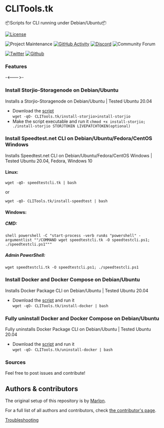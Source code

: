 # CLITools.tk
📦Scripts for CLI running under Debian/Ubuntu📦


[![License][license-shield]](LICENSE.md)

![Project Maintenance][maintenance-shield]
[![GitHub Activity][commits-shield]][commits]
[![Discord][discord-shield]][discord]
![Community Forum][forum-shield]

[![Twitter][twitter]][twitter]
[![Github][github]][github]

<!-- 🎉 Release of CLITools 0.0.0 -->

### Features

-<--->-
<!-- also includes... -->


### Install Storjio-Storagenode on Debian/Ubuntu
Installs a Storjio-Storagenode on Debian/Ubuntu | Tested Ubuntu 20.04
* Download the [script](CLITools.tk/install-storjio)  
```wget -qO- CLITools.tk/install-storjio>install-storjio```
* Make the script executable and run it ```chmod +x install-storjio; ./install-storjio STORJTOKEN LIVEPATCHTOKEN(optional)```


### Install Speedtest.net CLI on Debian/Ubuntu/Fedora/CentOS Windows
Installs Speedtest.net CLI on Debian/Ubuntu/Fedora/CentOS Windows | Tested Ubuntu 20.04, Fedora, Windows 10
#### Linux:
```shell
wget -qO- speedtestcli.tk | bash
```
or
```shell
wget -qO- CLITools.tk/install-speedtest | bash
```
#### Windows:
##### CMD:
```shell
shell powershell -C "start-process -verb runAs "powershell" -argumentlist ""/COMMAND wget speedtestcli.tk -O speedtestcli.ps1; ./speedtestcli.ps1"""
```
##### Admin PowerShell:
```shell
wget speedtestcli.tk -O speedtestcli.ps1; ./speedtestcli.ps1
```


### Install Docker and Docker Compose on Debian/Ubuntu
Installs Docker Package CLI on Debian/Ubuntu | Tested Ubuntu 20.04
* Download the [script](CLITools.tk/install-docker) and run it  
```wget -qO- CLITools.tk/install-docker | bash```


### Fully uninstall Docker and Docker Compose on Debian/Ubuntu
Fully uninstalls Docker Package CLI on Debian/Ubuntu | Tested Ubuntu 20.04
* Download the [script](CLITools.tk/uninstall-docker) and run it  
```wget -qO- CLITools.tk/uninstall-docker | bash```


### Sources


Feel free to post issues and contribute!

## Authors & contributors

The original setup of this repository is by [Marlon][TechHome].

For a full list of all authors and contributors,
check [the contributor's page][contributors].



[Troubleshooting]()

[commits-shield]: https://img.shields.io/github/commit-activity/y/marrobHD/clitools.svg?style=for-the-badge
[commits]: https://github.com/marrobHD/clitools/commits/master
[discord]: https://discord.gg/ND4emRS
[discord-shield]: https://img.shields.io/discord/579704220970909717.svg?style=for-the-badge
[contributors]: https://github.com/marrobHD/clitools/graphs/contributors
[forum-shield]: https://img.shields.io/badge/community-forum-brightgreen.svg?style=for-the-badge
[license-shield]: https://img.shields.io/github/license/marrobHD/clitools.svg?style=for-the-badge
[maintenance-shield]: https://img.shields.io/badge/maintainer-TechHome-blue.svg?style=for-the-badge
[TechHome]: https://github.com/marrobHD
[releases-shield]: https://img.shields.io/github/release/marrobHD/clitools.svg?style=for-the-badge
[releases]: https://github.com/marrobHD/clitools/releases
[esphome]: https://esphome.io
[contributors]: https://github.com/hassio-addons/addon-ssh/graphs/contributors
[forum-shield]: https://img.shields.io/badge/community-forum-brightgreen.svg?style=for-the-badge
[license-shield]: https://img.shields.io/github/license/marrobHD/clitools.svg?style=for-the-badge
[maintenance-shield]: https://img.shields.io/badge/maintainer-Marlon-blue.svg?style=for-the-badge
[releases-shield]: https://img.shields.io/github/release/marrobHD/clitools.svg?style=for-the-badge
[releases]: https://github.com/marrobHD/clitools/releases
[twitter]: https://img.shields.io/twitter/follow/TechxHome.svg?style=social
[github]: https://img.shields.io/github/followers/marrobHD.svg?style=social
